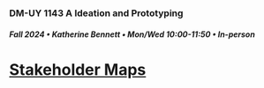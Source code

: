 ### DM-UY 1143 A Ideation and Prototyping
##### Fall 2024 • Katherine Bennett • Mon/Wed 10:00-11:50 • In-person

# [Stakeholder Maps](StakeholderMaps.md)